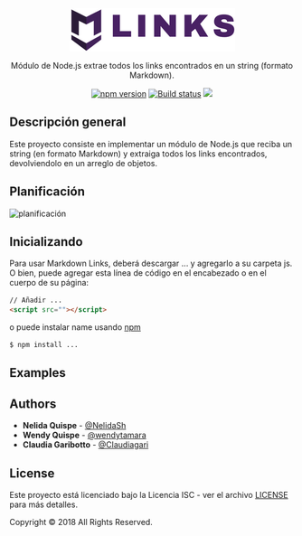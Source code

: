 <p align="center">
	<img src="demo/assets/images/logo.png">
	</img>
</p>
<p align="center">
Módulo de Node.js extrae todos los links encontrados en un string (formato Markdown).
</p>
<p align="center">
  <a href="https://badge.fury.io/js/sweetalert"><img src="https://badge.fury.io/js/sweetalert.svg" alt="npm version" height="18"></a>
  <a href="https://travis-ci.org/t4t5/sweetalert"><img src="https://travis-ci.org/t4t5/sweetalert.svg" alt="Build status"/><a>
  <a href="https://github.com/t4t5/sweetalert/blob/master/LICENSE">
    <img src="https://img.shields.io/github/license/t4t5/sweetalert.svg" />
  </a>
</p>

##  Descripción general

Este proyecto consiste en implementar un módulo de Node.js que reciba un string (en formato Markdown) y extraiga todos los links encontrados, devolviendolo en un arreglo de objetos.

## Planificación
![planificación](https://fotos.subefotos.com/72bcb5896fcea0ea64f88392f4b75898o.jpg)

##  Inicializando

Para usar Markdown Links, deberá descargar ... y agregarlo a su carpeta js. O bien, puede agregar esta línea de código en el encabezado o en el cuerpo de su página:
```html
// Añadir ...
<script src=""></script>
```
o puede instalar name usando [npm](https://npmjs.com/package/name)
```bash
$ npm install ...
```
## Examples

## Authors

- **Nelida Quispe** - [@NelidaSh](https://github.com/NelidaSh)
- **Wendy Quispe** - [@wendytamara](https://github.com/wendytamara)
- **Claudia Garibotto** - [@Claudiagari](https://github.com/Claudiagari)

## License

Este proyecto está licenciado bajo la Licencia ISC - ver el archivo [LICENSE](https://www.isc.org) para más detalles.

Copyright &copy; 2018 All Rights Reserved.
